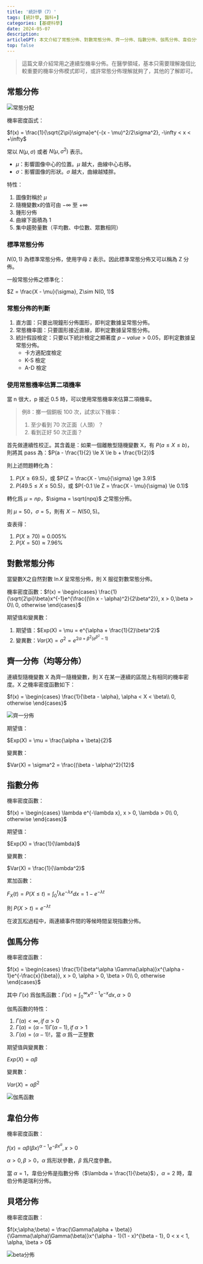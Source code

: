 ```yaml
---
title: '統計學（7）'
tags: [統計學, 醫科+]
categories: [基礎科學]
date: 2024-05-07
description: 
articleGPT: 本文介紹了常態分佈、對數常態分佈、齊一分佈、指數分佈、伽馬分佈、韋伯分佈和貝塔分佈等常用連續型機率分佈，並分析了其特性和應用。
top: false
---
```


> 這篇文章介紹常用之連續型機率分佈。在醫學領域，基本只需要理解幾個比較重要的機率分佈模式即可，或許常態分佈理解就夠了，其他的了解即可。

## 常態分佈
![常態分配](https://pictures.axiomatrix.org/1715048763715/Snipaste_2024-05-07_10-33-04.png)

機率密度函式：

$f(x) = \frac{1}{\sqrt{2\pi}\sigma}e^{-(x - \mu)^2/2\sigma^2}, -\infty < x < +\infty$

常以 $N(\mu, \sigma)$ 或者 $N(\mu, \sigma^2)$ 表示。

- $\mu$：影響圖像中心的位置。$\mu$ 越大，曲線中心右移。
- $\sigma$：影響圖像的形狀。$\sigma$ 越大，曲線越矮胖。

特性：
1. 圖像對稱於 $\mu$
2. 隨機變數x的值可由 $-\infty$ 至 $+\infty$
3. 鍾形分佈
4. 曲線下面積為 1
5. 集中趨勢量數（平均數、中位數、眾數相同）

### 標準常態分佈
$N(0, 1)$ 為標準常態分佈，使用字母 `Z` 表示。因此標準常態分佈又可以稱為 Z 分佈。

一般常態分佈之標準化：

$Z = \frac{X - \mu}{\sigma}, Z\sim N(0, 1)$

### 常態分佈的判斷
1. 直方圖：只要出現鐘形分佈圖形，即判定數據呈常態分佈。
2. 常態機率圖：只要圖形接近直線，即判定數據呈常態分佈。
3. 統計假設檢定：只要以下統計檢定之顯著度 $p-value>0.05$，即判定數據呈常態分佈。
   - 卡方適配度檢定
   - K-S 檢定
   - A-D 檢定

### 使用常態機率估算二項機率
當 n 很大，p 接近 0.5 時，可以使用常態機率來估算二項機率。

> 例8：擲一個銅板 100 次，試求以下機率：
> 1. 至少看到 70 次正面（人頭）？
> 2. 看到正好 50 次正面？

首先做連續性校正。其含義是：如果一個離散型隨機變數 X，有 $P(a \le X \le b)$，則將其 pass 為：$P(a - \frac{1}{2} \le X \le b + \frac{1}{2})$

則上述問題轉化為：
1. $P(X \ge 69.5)$，或 $P(Z = \frac{X - \mu}{\sigma} \ge 3.9)$
2. $P(49.5 \le X \le 50.5)$，或 $P(-0.1 \le Z = \frac{X - \mu}{\sigma} \le 0.1)$

轉化爲 $\mu = np$，$\sigma = \sqrt{npq}$ 之常態分佈。

則 $\mu = 50$，$\sigma = 5$，則有 $X \sim N(50, 5)$。

查表得：
1. $P(X \ge 70) \approx 0.005\%$
2. $P(X = 50) \approx 7.96\%$

## 對數常態分佈
當變數X之自然對數 $\ln X$ 呈常態分佈，則 X 服從對數常態分佈。

機率密度函數：$f(x) = \begin{cases}
    \frac{1}{\sqrt{2\pi}\beta}x^{-1}e^{\frac{(\ln x - \alpha)^2}{2\beta^2}}, x > 0,\beta > 0\\
    0, otherwise
\end{cases}$

期望值和變異數：
1. 期望值：$Exp(X) = \mu = e^{\alpha + \frac{1}{2}\beta^2}$
2. 變異數：$Var(X) = \sigma^2 = e^{2\alpha + \beta^2(e^{\beta^2} - 1)}$

## 齊一分佈（均等分佈）
連續型隨機變數 X 為齊一隨機變數，則 X 在某一連續的區間上有相同的機率密度。X 之機率密度函數如下：

$f(x) = \begin{cases}
    \frac{1}{\beta - \alpha}, 
    \alpha < X < \beta\\
    0, otherwise
\end{cases}$

![齊一分佈](https://pictures.axiomatrix.org/1715048763715/Snipaste_2024-05-07_20-28-36.png)

期望值：

$Exp(X) = \mu = \frac{\alpha + \beta}{2}$

變異數：

$Var(X) = \sigma^2 = \frac{(\beta - \alpha)^2}{12}$

## 指數分佈
機率密度函數：

$f(x) = \begin{cases}
    \lambda e^{-\lambda x}, x > 0, \lambda > 0\\
    0, otherwise
\end{cases}$

期望值：

$Exp(X) = \frac{1}{\lambda}$

變異數：

$Var(X) = \frac{1}{\lambda^2}$

累加函數：

$F_X(t) = P(X \le t) = \int_0^t \lambda e^{-\lambda x} dx = 1 - e^{-\lambda t}$

則 $P(X > t) = e^{-\lambda t}$

在波瓦松過程中，兩連續事件間的等候時間呈現指數分佈。

## 伽馬分佈
機率密度函數：

$f(x) = \begin{cases}
    \frac{1}{\beta^\alpha \Gamma(\alpha)}x^{\alpha - 1}e^{-\frac{x}{\beta}}, x > 0, \alpha > 0, \beta > 0\\
    0, otherwise
\end{cases}$

其中 $\Gamma(x)$ 爲伽馬函數：$\Gamma(x) = \int_0^{\infty} x^{\alpha - 1}e^{-x}dx, \alpha > 0$

伽馬函數的特性：
1. $\Gamma(\alpha) < \infty, if\ \alpha > 0$
2. $\Gamma(\alpha) = (\alpha - 1)\Gamma(\alpha - 1), if\ \alpha > 1$
3. $\Gamma(\alpha) = (\alpha - 1)!$，當 $\alpha$ 爲一正整數

期望值與變異數：

$Exp(X) = \alpha \beta$

變異數：

$Var(X) = \alpha \beta^2$

![伽馬函數](https://pictures.axiomatrix.org/1715048763715/Snipaste_2024-05-07_20-56-44.png)

## 韋伯分佈
機率密度函數：

$f(x) = \alpha \beta (\beta x)^{\alpha - 1} e^{-\beta x^\alpha}, x > 0$

$\alpha > 0, \beta > 0$，$\alpha$ 爲形狀參數，$\beta$ 爲尺度參數。

當 $\alpha = 1$，韋伯分佈是指數分佈（$\lambda = \frac{1}{\beta}$），$\alpha = 2$ 時，韋伯分佈是瑞利分佈。

## 貝塔分佈
機率密度函數：

$f(x;\alpha;\beta) = \frac{\Gamma(\alpha + \beta)}{\Gamma(\alpha)\Gamma(\beta)}x^{\alpha - 1}(1 - x)^{\beta - 1}, 0 < x < 1, \alpha, \beta > 0$

![beta分佈](https://pictures.axiomatrix.org/1715048763715/Snipaste_2024-05-07_21-06-44.png)